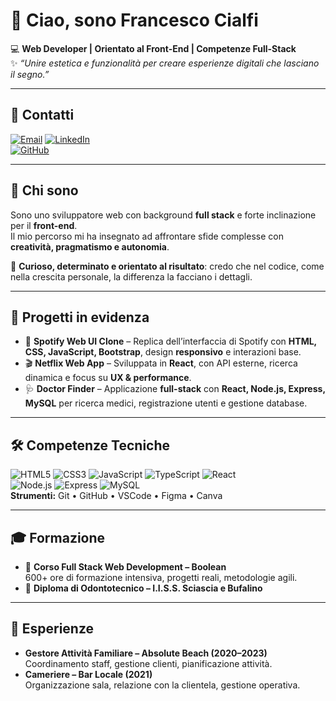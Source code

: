 # 👋 Ciao, sono Francesco Cialfi  

💻 **Web Developer | Orientato al Front-End | Competenze Full-Stack**  
✨ *“Unire estetica e funzionalità per creare esperienze digitali che lasciano il segno.”*  

---

## 🔗 Contatti
[![Email](https://img.shields.io/badge/Email-francescocialfibev%40gmail.com-red?style=for-the-badge&logo=gmail&logoColor=white)](mailto:francescocialfibev@gmail.com)
[![LinkedIn](https://img.shields.io/badge/LinkedIn-Francesco%20Cialfi-blue?style=for-the-badge&logo=linkedin&logoColor=white)](https://www.linkedin.com/in/francesco-cialfi-248806355/)  
[![GitHub](https://img.shields.io/badge/GitHub-FrancescoCialfiDev-black?style=for-the-badge&logo=github)](https://github.com/FrancescoCialfiDev)

---

## 🙋 Chi sono
Sono uno sviluppatore web con background **full stack** e forte inclinazione per il **front-end**.  
Il mio percorso mi ha insegnato ad affrontare sfide complesse con **creatività, pragmatismo e autonomia**.  

🔎 **Curioso, determinato e orientato al risultato**: credo che nel codice, come nella crescita personale, la differenza la facciano i dettagli.  

---

## 🚀 Progetti in evidenza
- 🎵 **Spotify Web UI Clone** – Replica dell’interfaccia di Spotify con **HTML, CSS, JavaScript, Bootstrap**, design **responsivo** e interazioni base.  
- 🎬 **Netflix Web App** – Sviluppata in **React**, con API esterne, ricerca dinamica e focus su **UX & performance**.  
- 🩺 **Doctor Finder** – Applicazione **full-stack** con **React, Node.js, Express, MySQL** per ricerca medici, registrazione utenti e gestione database.  

---

## 🛠️ Competenze Tecniche
![HTML5](https://img.shields.io/badge/HTML5-E34F26?style=flat-square&logo=html5&logoColor=white)
![CSS3](https://img.shields.io/badge/CSS3-1572B6?style=flat-square&logo=css3&logoColor=white)
![JavaScript](https://img.shields.io/badge/JavaScript-F7DF1E?style=flat-square&logo=javascript&logoColor=black)
![TypeScript](https://img.shields.io/badge/TypeScript-3178C6?style=flat-square&logo=typescript&logoColor=white)
![React](https://img.shields.io/badge/React-20232A?style=flat-square&logo=react&logoColor=61DAFB)  
![Node.js](https://img.shields.io/badge/Node.js-43853D?style=flat-square&logo=node.js&logoColor=white)
![Express](https://img.shields.io/badge/Express-000000?style=flat-square&logo=express&logoColor=white)
![MySQL](https://img.shields.io/badge/MySQL-4479A1?style=flat-square&logo=mysql&logoColor=white)  
**Strumenti:** Git • GitHub • VSCode • Figma • Canva  

---

## 🎓 Formazione
- 📌 **Corso Full Stack Web Development – Boolean**  
  600+ ore di formazione intensiva, progetti reali, metodologie agili.  
- 🏫 **Diploma di Odontotecnico – I.I.S.S. Sciascia e Bufalino**  

---

## 💼 Esperienze
- **Gestore Attività Familiare – Absolute Beach (2020–2023)**  
  Coordinamento staff, gestione clienti, pianificazione attività.  
- **Cameriere – Bar Locale (2021)**  
  Organizzazione sala, relazione con la clientela, gestione operativa.  
